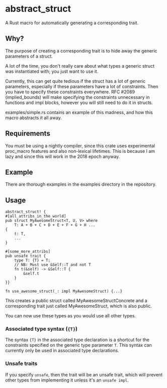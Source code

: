 # abstract_struct

A Rust macro for automatically generating a corresponding trait.

## Why?

The purpose of creating a corresponding trait is to hide
away the generic parameters of a struct.

A lot of the time, you don't really care about what types
a generic struct was instantiated with; you just want to use it.

Currently, this can get quite tedious if the struct has a
lot of generic parameters, especially if these parameters have
a lot of constraints. Then you have to specify these constraints everywhere.
RFC #2089 (implied_bounds) will make specifying the constraints unnecessary in functions
and impl blocks, however you will still need to do it in structs.

examples/simple.rs contains an example of this madness, and how this macro abstracts it all away.

## Requirements

You must be using a nightly compiler, since this crate uses
experimental proc_macro features and also non-lexical lifetimes.
This is because I am lazy and since this will work in the 2018 epoch anyway.

## Example

There are thorough examples in the examples directory in the repository.

## Usage

```ignore
abstract_struct! {
#[all_attribs_in_the_world]
pub struct MyAwesomeStruct<T, U, V> where
	T: A + B + C + D + E + F + G + H ...
{
	t: T,
	...
}

#[some_more_attribs]
pub unsafe trait {
	type T: {T} = T;
	// NB: Must use &Self::T and not T
	fn t(&self) -> &Self::T {
		&self.t
	}
}}

fn use_awesome_struct(_: impl MyAwesomeStruct) {...}
```

This creates a public struct called MyAwesomeStructConcrete and a corresponding trait
just called MyAwesomeStruct, which is also public.

You can now use these types as you would use all other types.

### Associated type syntax (`{T}`)
The syntax `{T}` in the associated type declaration is a shortcut for the
constraints specified on the generic type parameter `T`.
This syntax can currently only be used in associated type declarations.

### Unsafe traits
If you specify `unsafe`, then the trait will be an unsafe trait, which will
prevent other types from implementing it unless it's an `unsafe impl`.
